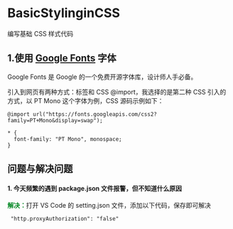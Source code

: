 # BasicStylinginCSS

编写基础 CSS 样式代码

## 1.使用 [Google Fonts](https://fonts.google.com/) 字体

Google Fonts 是 Google 的一个免费开源字体库，设计师人手必备。

引入到网页有两种方式：<link>标签和 CSS @import，我选择的是第二种 CSS 引入的方式，以 PT Mono 这个字体为例，CSS 源码示例如下：

```
@import url("https://fonts.googleapis.com/css2?family=PT+Mono&display=swap");

* {
  font-family: "PT Mono", monospace;
}
```

## 问题与解决问题

#### 1. 今天频繁的遇到 package.json 文件报警，但不知道什么原因

<font color=#008722>**解决：**</font>打开 VS Code 的 setting.json 文件，添加以下代码，保存即可解决

` "http.proxyAuthorization": "false"`
